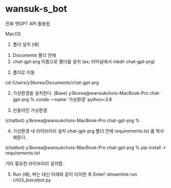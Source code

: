# wansuk-s_bot
진짜 챗GPT API 활용법

MacOS

1. 폴더 설치 (예)
1) Documents 폴더 안에
2) chat-gpt-prg 이름으로 폴더를 설치 (ex; 터미널에서 mkdir chat-gpt-prg)


2. 폴더로 이동

cd /Users/y3korea/Documents/chat-gpt-prg 

2. 가상환경을 설치한다.
(Base) y3korea@wansukchois-MacBook-Pro chat-gpt-prg % conda —name ‘가상환경’ python=3.8


3. 만들어진 가상환경

(chatbot) y3korea@wansukchois-MacBook-Pro chat-gpt-prg % 

4. 가상환경 내 라이브러리 설치
chat-gpt-prg 폴더 안에 requirements.txt 를 복사해둔다.

(chatbot) y3korea@wansukchois-MacBook-Pro chat-gpt-prg % pip install -r requirements.txt

기타 필요한 라이브러리 설치함.

5. Run (예), 버는 대신 아래와 같이 타이한 후 Enter!
streamline run ch03_boicebot.py






